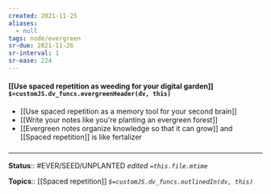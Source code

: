 ```yaml
---
created: 2021-11-25 
aliases:
  - null
tags: node/evergreen
sr-due: 2021-11-26
sr-interval: 1
sr-ease: 224
---
```

#### [[Use spaced repetition as weeding for your digital garden]] `$=customJS.dv_funcs.evergreenHeader(dv, this)`

- [[Use spaced repetition as a memory tool for your second brain]]
- [[Write your notes like you're planting an evergreen forest]]
- [[Evergreen notes organize knowledge so that it can grow]] and [[Spaced repetition]] is like fertalizer


### <hr class="footnote"/>

**Status**:: #EVER/SEED/UNPLANTED
*edited `=this.file.mtime`*

**Topics**:: [[Spaced repetition]]
*`$=customJS.dv_funcs.outlinedIn(dv, this)`*


